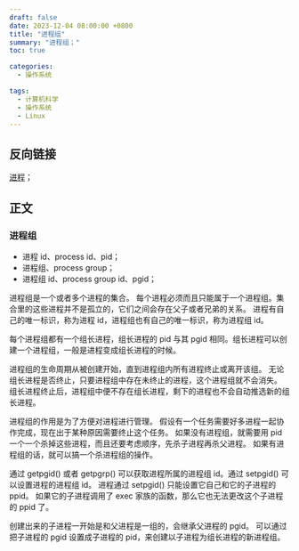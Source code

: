 ```yaml
---
draft: false
date: 2023-12-04 08:00:00 +0800
title: "进程组"
summary: "进程组；"
toc: true

categories:
  - 操作系统

tags:
  - 计算机科学
  - 操作系统
  - Linux
---
```


## 反向链接

[进程](/post/computer-science/operating-system/linux/进程)；

## 正文

### 进程组

- 进程 id、process id、pid；
- 进程组、process group；
- 进程组 id、process group id、pgid；

进程组是一个或者多个进程的集合。
每个进程必须而且只能属于一个进程组。集合里的这些进程并不是孤立的，它们之间会存在父子或者兄弟的关系。
进程有自己的唯一标识，称为进程 id，进程组也有自己的唯一标识，称为进程组 id。

每个进程组都有一个组长进程，组长进程的 pid 与其 pgid 相同。组长进程可以创建一个进程组，一般是进程变成组长进程的时候。

进程组的生命周期从被创建开始，直到进程组内所有进程终止或离开该组。
无论组长进程是否终止，只要进程组中存在未终止的进程，这个进程组就不会消失。
组长进程终止后，进程组中便不存在组长进程，剩下的进程也不会自动推选新的组长进程。

进程组的作用是为了方便对进程进行管理。
假设有一个任务需要好多进程一起协作完成，现在出于某种原因需要终止这个任务。
如果没有进程组，就需要用 pid 一个一个杀掉这些进程，而且还要考虑顺序，先杀子进程再杀父进程。
如果有进程组的话，就可以搞一个杀进程组的操作。

通过 getpgid() 或者 getpgrp() 可以获取进程所属的进程组 id。通过 setpgid() 可以设置进程的进程组 id。
进程通过 setpgid() 只能设置它自己和它的子进程的 ppid。
如果它的子进程调用了 exec 家族的函数，那么它也无法更改这个子进程的 ppid 了。

创建出来的子进程一开始是和父进程是一组的，会继承父进程的 pgid。
可以通过把子进程的 pgid 设置成子进程的 pid，来创建以子进程为组长进程的新进程组。
